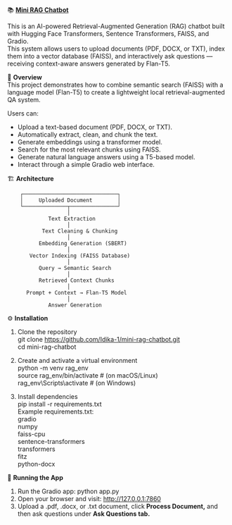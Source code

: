 📚 <u>**Mini RAG Chatbot**</u>

This is an AI-powered Retrieval-Augmented Generation (RAG) chatbot built with Hugging Face Transformers, Sentence Transformers, FAISS, and Gradio.<br>
This system allows users to upload documents (PDF, DOCX, or TXT), index them into a vector database (FAISS), and interactively ask questions — receiving context-aware answers generated by Flan-T5.


🧠 **Overview**<br>
This project demonstrates how to combine semantic search (FAISS) with a language model (Flan-T5) to create a lightweight local retrieval-augmented QA system.

Users can:
- Upload a text-based document (PDF, DOCX, or TXT).
- Automatically extract, clean, and chunk the text.
- Generate embeddings using a transformer model.
- Search for the most relevant chunks using FAISS.
- Generate natural language answers using a T5-based model.
- Interact through a simple Gradio web interface.


🏗️ **Architecture**<br>

        ┌──────────────────────────────┐
        │     Uploaded Document        │
        └──────────────┬───────────────┘
                       │
                 Text Extraction
                       │
               Text Cleaning & Chunking
                       │
              Embedding Generation (SBERT)
                       │
           Vector Indexing (FAISS Database)
                       │
              Query → Semantic Search
                       │
              Retrieved Context Chunks
                       │
          Prompt + Context → Flan-T5 Model
                       │
                 Answer Generation


⚙️ **Installation**<br>
1. Clone the repository<br>
   git clone https://github.com/Idika-1/mini-rag-chatbot.git <br>
   cd mini-rag-chatbot

2. Create and activate a virtual environment<br>
   python -m venv rag_env<br>
   source rag_env/bin/activate   # (on macOS/Linux)<br>
   rag_env\Scripts\activate      # (on Windows)

3. Install dependencies<br>
   pip install -r requirements.txt<br>
   Example requirements.txt:<br>
   gradio<br>
   numpy<br>
   faiss-cpu<br>
   sentence-transformers<br>
   transformers<br>
   fitz<br>
   python-docx<br>


🚀 **Running the App**<br>
1. Run the Gradio app:
   python app.py<br>
2. Open your browser and visit:
   http://127.0.0.1:7860<br>
3. Upload a .pdf, .docx, or .txt document, click **Process Document,** and then ask questions under **Ask Questions tab.**


